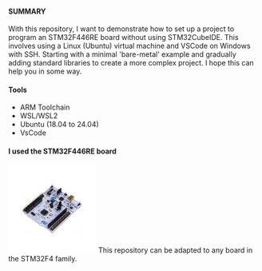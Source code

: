 

#### SUMMARY
With this repository, I want to demonstrate how to set up a project to program an STM32F446RE board without using STM32CubeIDE. This involves using a Linux (Ubuntu) virtual machine and VSCode on Windows with SSH. Starting with a minimal 'bare-metal' example and gradually adding standard libraries to create a more complex project. I hope this can help you in some way.

#### Tools 
- ARM Toolchain
- WSL/WSL2
- Ubuntu (18.04 to 24.04)
- VsCode

#### I used the STM32F446RE board
<img src="NUCLEO-F446RE.jpg" alt="NUCLEO-F446RE" style="width:35%;">
This repository can be adapted to any board in the STM32F4 family.
